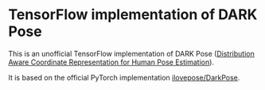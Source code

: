 # TensorFlow implementation of DARK Pose
This is an unofficial TensorFlow implementation of DARK Pose ([Distribution Aware Coordinate Representation for Human Pose Estimation](https://arxiv.org/abs/1910.06278)).

It is based on the official PyTorch implementation [ilovepose/DarkPose](https://github.com/ilovepose/DarkPose).